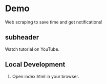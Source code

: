 # Demo

Web scraping to save time and get notifications!

## subheader

Watch tutorial on YouTube.

## Local Development

1. Open index.html in your browser.

